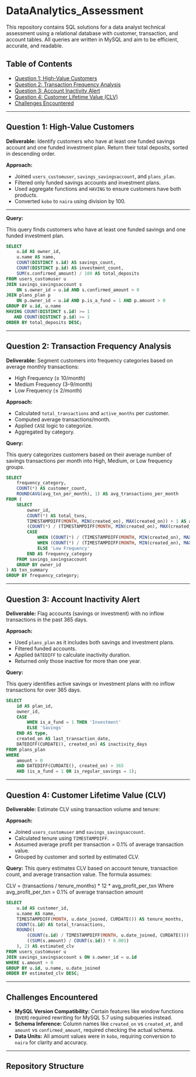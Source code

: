 # DataAnalytics_Assessment

This repository contains SQL solutions for a data analyst technical assessment using a relational database with customer, transaction, and account tables. All queries are written in MySQL and aim to be efficient, accurate, and readable.

## Table of Contents
- [Question 1: High-Value Customers](#question-1-high-value-customers)
- [Question 2: Transaction Frequency Analysis](#question-2-transaction-frequency-analysis)
- [Question 3: Account Inactivity Alert](#question-3-account-inactivity-alert)
- [Question 4: Customer Lifetime Value (CLV)](#question-4-customer-lifetime-value-clv)
- [Challenges Encountered](#challenges-encountered)

---

## Question 1: High-Value Customers

**Deliverable:** Identify customers who have at least one funded savings account and one funded investment plan. Return their total deposits, sorted in descending order.

**Approach:**
- Joined `users_customuser`, `savings_savingsaccount`, and `plans_plan`.
- Filtered only funded savings accounts and investment plans.
- Used aggregate functions and `HAVING` to ensure customers have both products.
- Converted `kobo` to `naira` using division by 100.


---

**Query:**

This query finds customers who have at least one funded savings and one funded investment plan.

```sql
SELECT 
    u.id AS owner_id,
    u.name AS name,
    COUNT(DISTINCT s.id) AS savings_count,
    COUNT(DISTINCT p.id) AS investment_count,
    SUM(s.confirmed_amount) / 100 AS total_deposits
FROM users_customuser u
JOIN savings_savingsaccount s 
    ON s.owner_id = u.id AND s.confirmed_amount > 0
JOIN plans_plan p 
    ON p.owner_id = u.id AND p.is_a_fund = 1 AND p.amount > 0
GROUP BY u.id, u.name
HAVING COUNT(DISTINCT s.id) >= 1 
   AND COUNT(DISTINCT p.id) >= 1
ORDER BY total_deposits DESC;
 ```

---


## Question 2: Transaction Frequency Analysis

**Deliverable:** Segment customers into frequency categories based on average monthly transactions:
- High Frequency (≥ 10/month)
- Medium Frequency (3–9/month)
- Low Frequency (≤ 2/month)

**Approach:**
- Calculated `total_transactions` and `active_months` per customer.
- Computed average transactions/month.
- Applied `CASE` logic to categorize.
- Aggregated by category.

**Query:**

This query categorizes customers based on their average number of savings transactions per month into High, Medium, or Low frequency groups.

```sql
SELECT 
    frequency_category,
    COUNT(*) AS customer_count,
    ROUND(AVG(avg_txn_per_month), 1) AS avg_transactions_per_month
FROM (
    SELECT 
        owner_id,
        COUNT(*) AS total_txns,
        TIMESTAMPDIFF(MONTH, MIN(created_on), MAX(created_on)) + 1 AS active_months,
        (COUNT(*) / (TIMESTAMPDIFF(MONTH, MIN(created_on), MAX(created_on)) + 1)) AS avg_txn_per_month,
        CASE
            WHEN (COUNT(*) / (TIMESTAMPDIFF(MONTH, MIN(created_on), MAX(created_on)) + 1)) >= 10 THEN 'High Frequency'
            WHEN (COUNT(*) / (TIMESTAMPDIFF(MONTH, MIN(created_on), MAX(created_on)) + 1)) BETWEEN 3 AND 9 THEN 'Medium Frequency'
            ELSE 'Low Frequency'
        END AS frequency_category
    FROM savings_savingsaccount
    GROUP BY owner_id
) AS txn_summary
GROUP BY frequency_category;
```

---

## Question 3: Account Inactivity Alert

**Deliverable:** Flag accounts (savings or investment) with no inflow transactions in the past 365 days.

**Approach:**
- Used `plans_plan` as it includes both savings and investment plans.
- Filtered funded accounts.
- Applied `DATEDIFF` to calculate inactivity duration.
- Returned only those inactive for more than one year.

**Query:**

This query identifies active savings or investment plans with no inflow transactions for over 365 days.

```sql
SELECT 
    id AS plan_id,
    owner_id,
    CASE 
        WHEN is_a_fund = 1 THEN 'Investment'
        ELSE 'Savings'
    END AS type,
    created_on AS last_transaction_date,
    DATEDIFF(CURDATE(), created_on) AS inactivity_days
FROM plans_plan
WHERE 
    amount > 0
    AND DATEDIFF(CURDATE(), created_on) > 365
    AND (is_a_fund = 1 OR is_regular_savings = 1);
```

---

## Question 4: Customer Lifetime Value (CLV)

**Deliverable:** Estimate CLV using transaction volume and tenure:


**Approach:**
- Joined `users_customuser` and `savings_savingsaccount`.
- Calculated tenure using `TIMESTAMPDIFF`.
- Assumed average profit per transaction = 0.1% of average transaction value.
- Grouped by customer and sorted by estimated CLV.

**Query:**
This query estimates CLV based on account tenure, transaction count, and average transaction value.
The formula assumes:

CLV = (transactions / tenure_months) * 12 * avg_profit_per_txn
Where avg_profit_per_txn = 0.1% of average transaction amount

```sql
SELECT 
    u.id AS customer_id,
    u.name AS name,
    TIMESTAMPDIFF(MONTH, u.date_joined, CURDATE()) AS tenure_months,
    COUNT(s.id) AS total_transactions,
    ROUND((
        (COUNT(s.id) / TIMESTAMPDIFF(MONTH, u.date_joined, CURDATE())) * 12 *
        ((SUM(s.amount) / COUNT(s.id)) * 0.001)
    ), 2) AS estimated_clv
FROM users_customuser u
JOIN savings_savingsaccount s ON s.owner_id = u.id
WHERE s.amount > 0
GROUP BY u.id, u.name, u.date_joined
ORDER BY estimated_clv DESC;
```

---

## Challenges Encountered

- **MySQL Version Compatibility:** Certain features like window functions (`OVER`) required rewriting for MySQL 5.7 using subqueries instead.
- **Schema Inference:** Column names like `created_on` vs `created_at`, and `amount` vs `confirmed_amount`, required checking the actual schema.
- **Data Units:** All amount values were in `kobo`, requiring conversion to `naira` for clarity and accuracy.

---

## Repository Structure

